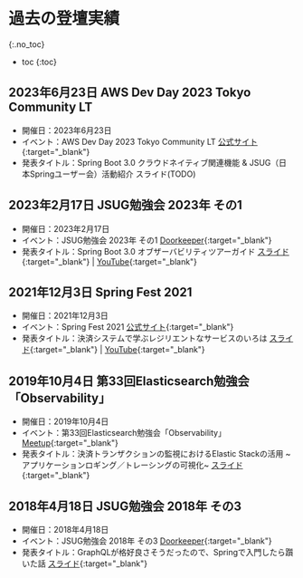 # 過去の登壇実績
{:.no_toc}

* toc
{:toc}

## 2023年6月23日 AWS Dev Day 2023 Tokyo Community LT
- 開催日：2023年6月23日
- イベント：AWS Dev Day 2023 Tokyo Community LT [公式サイト](https://aws.amazon.com/jp/events/devday/japan/){:target="_blank"}
- 発表タイトル：Spring Boot 3.0 クラウドネイティブ関連機能 & JSUG（日本Springユーザー会）活動紹介 スライド(TODO)

## 2023年2月17日 JSUG勉強会 2023年 その1
- 開催日：2023年2月17日
- イベント：JSUG勉強会 2023年 その1 [Doorkeeper](https://jsug.doorkeeper.jp/events/151317){:target="_blank"}
- 発表タイトル：Spring Boot 3.0 オブザーバビリティツアーガイド [スライド](https://speakerdeck.com/hainet50b/spring-boot-3-dot-0-obuzababiriteituagaido){:target="_blank"} \| [YouTube](https://www.youtube.com/live/yjJ1jyvEaOI?feature=share){:target="_blank"}

## 2021年12月3日 Spring Fest 2021
- 開催日：2021年12月3日
- イベント：Spring Fest 2021 [公式サイト](https://springfest2021.springframework.jp){:target="_blank"}
- 発表タイトル：決済システムで学ぶレジリエントなサービスのいろは [スライド](https://speakerdeck.com/hainet50b/the-guide-of-resilient-service-learned-with-payment-systems){:target="_blank"} \| [YouTube](https://youtu.be/9-yDaFlGTxE){:target="_blank"}

## 2019年10月4日 第33回Elasticsearch勉強会「Observability」
- 開催日：2019年10月4日
- イベント：第33回Elasticsearch勉強会「Observability」 [Meetup](https://www.meetup.com/ja-JP/tokyo-elastic-fantastics/events/264954133/){:target="_blank"}
- 発表タイトル：決済トランザクションの監視におけるElastic Stackの活用 ~アプリケーションロギング／トレーシングの可視化~ [スライド](https://speakerdeck.com/hainet50b/elastic-stack-for-monitoring-payment-transactions){:target="_blank"}

## 2018年4月18日 JSUG勉強会 2018年 その3
- 開催日：2018年4月18日
- イベント：JSUG勉強会 2018年 その3 [Doorkeeper](https://jsug.doorkeeper.jp/events/73144){:target="_blank"}
- 発表タイトル：GraphQLが格好良さそうだったので、Springで入門したら躓いた話 [スライド](https://speakerdeck.com/hainet50b/graphql-pitfall-for-spring-users){:target="_blank"}
